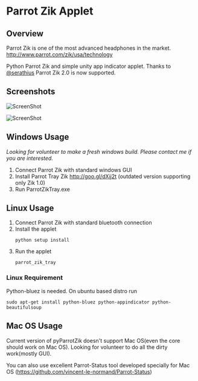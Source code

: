 Parrot Zik Applet
========

## Overview

Parrot Zik is one of the most advanced headphones in the market.
http://www.parrot.com/zik/usa/technology

Python Parrot Zik and simple unity app indicator applet.
Thanks to [@serathius](https://github.com/serathius) Parrot Zik 2.0 is now supported.

## Screenshots

![ScreenShot](https://dl.dropboxusercontent.com/u/4907241/ParrotZikTray.png "Unity App Indicator Applet")

![ScreenShot](https://dl.dropboxusercontent.com/u/4907241/traywin32.png "Windows tray utility")

## Windows Usage

*Looking for volunteer to make a fresh windows build. Please contact me if you are interested.*

1. Connect Parrot Zik with standard windows GUI
2. Install Parrot Tray Zik
http://goo.gl/dXij2t (outdated version supporting only Zik 1.0)
3. Run ParrotZikTray.exe

## Linux Usage

1. Connect Parrot Zik with standard bluetooth connection
2. Install the applet
   ```
   python setup install
   ```
3. Run the applet
   ```
   parrot_zik_tray
   ```

### Linux Requirement

Python-bluez is needed. On ubuntu based distro run

```
sudo apt-get install python-bluez python-appindicator python-beautifulsoup
```

## Mac OS Usage

Current version of pyParrotZik doesn't support Mac OS(even the core should work on Mac OS). Looking for volunteer to do all the dirty work(mostly GUI).

You can also use excellent Parrot-Status tool developed specially for Mac OS (https://github.com/vincent-le-normand/Parrot-Status)
